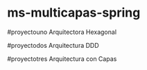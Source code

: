 # ms-multicapas-spring

#proyectouno
Arquitectora Hexagonal

#proyectodos
Arquitectura DDD

#proyectotres
Arquitectura con Capas
